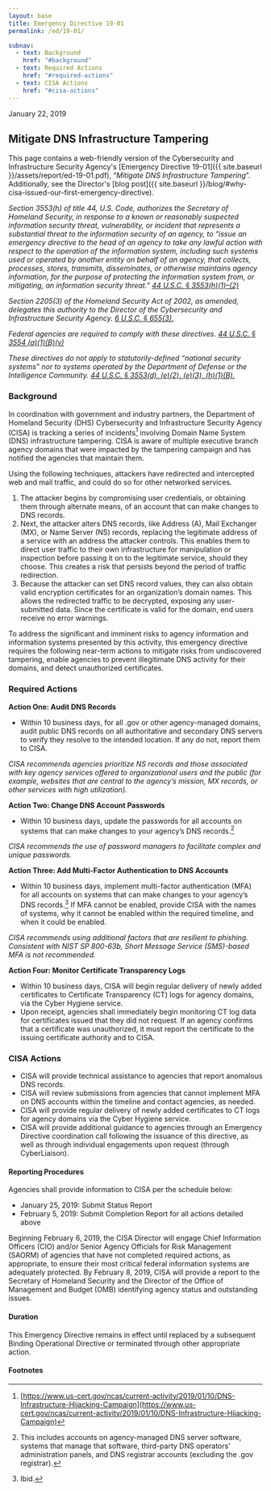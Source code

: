 ```yaml
---
layout: base
title: Emergency Directive 19-01
permalink: /ed/19-01/

subnav:
  - text: Background
    href: "#background"
  - text: Required Actions
    href: "#required-actions"
  - text: CISA Actions
    href: "#cisa-actions"
---
```

January 22, 2019
## Mitigate DNS Infrastructure Tampering

This page contains a web-friendly version of the Cybersecurity and Infrastructure Security Agency's [Emergency Directive 19-01]({{ site.baseurl }}/assets/report/ed-19-01.pdf), “_Mitigate DNS Infrastructure Tampering_”. Additionally, see the Director's [blog post]({{ site.baseurl }}/blog/#why-cisa-issued-our-first-emergency-directive).

*Section 3553(h) of title 44, U.S. Code, authorizes the Secretary of Homeland Security, in response to a known or reasonably suspected information security threat, vulnerability, or incident that represents a substantial threat to the information security of an agency, to “issue an emergency directive to the head of an agency to take any lawful action with respect to the operation of the information system, including such systems used or operated by another entity on behalf of an agency, that collects, processes, stores, transmits, disseminates, or otherwise maintains agency information, for the purpose of protecting the information system from, or mitigating, an information security threat.” [44 U.S.C. § 3553(h)(1)–(2)](http://uscode.house.gov/view.xhtml?req=(title:44%20section:3553%20edition:prelim)%20OR%20(granuleid:USC-prelim-title44-section3553)&f=treesort&edition=prelim&num=0&jumpTo=true)*

*Section 2205(3) of the Homeland Security Act of 2002, as amended, delegates this authority to the Director of the Cybersecurity and Infrastructure Security Agency. [6 U.S.C. § 655(3).](http://uscode.house.gov/view.xhtml?req=(title:6%20section:655%20edition:prelim)%20OR%20(granuleid:USC-prelim-title6-section655)&f=treesort&edition=prelim&num=0&jumpTo=true)*

*Federal agencies are required to comply with these directives. [44 U.S.C. § 3554 (a)(1)(B)(v)](http://uscode.house.gov/view.xhtml?req=(title:44%20section:3554%20edition:prelim)%20OR%20(granuleid:USC-prelim-title44-section3554)&f=treesort&edition=prelim&num=0&jumpTo=true)*

*These directives do not apply to statutorily-defined “national security systems” nor to systems operated by the Department of Defense or the Intelligence Community. [44 U.S.C. § 3553(d), (e)(2), (e)(3), (h)(1)(B).](http://uscode.house.gov/view.xhtml?req=(title:44%20section:3553%20edition:prelim)%20OR%20(granuleid:USC-prelim-title44-section3553)&f=treesort&edition=prelim&num=0&jumpTo=true)*

### Background

In coordination with government and industry partners, the Department of Homeland Security (DHS) Cybersecurity and Infrastructure Security Agency (CISA) is tracking a series of incidents[^1]  involving Domain Name System (DNS) infrastructure tampering. CISA is aware of multiple executive branch agency domains that were impacted by the tampering campaign and has notified the agencies that maintain them.

Using the following techniques, attackers have redirected and intercepted web and mail traffic, and could do so for other networked services.

1.  The attacker begins by compromising user credentials, or obtaining them through alternate means, of an account that can make changes to DNS records.
2.	Next, the attacker alters DNS records, like Address (A), Mail Exchanger (MX), or Name Server (NS) records, replacing the legitimate address of a service with an address the attacker controls. This enables them to direct user traffic to their own infrastructure for manipulation or inspection before passing it on to the legitimate service, should they choose. This creates a risk that persists beyond the period of traffic redirection.
3.	Because the attacker can set DNS record values, they can also obtain valid encryption certificates for an organization’s domain names. This allows the redirected traffic to be decrypted, exposing any user-submitted data. Since the certificate is valid for the domain, end users receive no error warnings.

To address the significant and imminent risks to agency information and information systems presented by this activity, this emergency directive requires the following near-term actions to mitigate risks from undiscovered tampering, enable agencies to prevent illegitimate DNS activity for their domains, and detect unauthorized certificates.

### Required Actions

**Action One: Audit DNS Records**

* Within 10 business days, for all .gov or other agency-managed domains, audit public DNS records on all authoritative and secondary DNS servers to verify they resolve to the intended location. If any do not, report them to CISA.

*CISA recommends agencies prioritize NS records and those associated with key agency services offered to organizational users and the public (for example, websites that are central to the agency’s mission, MX records, or other services with high utilization).*

**Action Two: Change DNS Account Passwords**

* Within 10 business days, update the passwords for all accounts on systems that can make changes to your agency’s DNS records.[^2]

*CISA recommends the use of password managers to facilitate complex and unique passwords.*

**Action Three: Add Multi-Factor Authentication to DNS Accounts**

* Within 10 business days, implement multi-factor authentication (MFA) for all accounts on systems that can make changes to your agency’s DNS records.[^3] If MFA cannot be enabled, provide CISA with the names of systems, why it cannot be enabled within the required timeline, and when it could be enabled.

*CISA recommends using additional factors that are resilient to phishing. Consistent with NIST SP 800-63b, Short Message Service (SMS)-based MFA is not recommended.*

**Action Four: Monitor Certificate Transparency Logs**

* Within 10 business days, CISA will begin regular delivery of newly added certificates to Certificate Transparency (CT) logs for agency domains, via the Cyber Hygiene service.
* Upon receipt, agencies shall immediately begin monitoring CT log data for certificates issued that they did not request. If an agency confirms that a certificate was unauthorized, it must report the certificate to the issuing certificate authority and to CISA.

### CISA Actions
* CISA will provide technical assistance to agencies that report anomalous DNS records.
* CISA will review submissions from agencies that cannot implement MFA on DNS accounts within the timeline and contact agencies, as needed.
* CISA will provide regular delivery of newly added certificates to CT logs for agency domains via the Cyber Hygiene service.
* CISA will provide additional guidance to agencies through an Emergency Directive coordination call following the issuance of this directive, as well as through individual engagements upon request (through CyberLiaison).

#### Reporting Procedures
Agencies shall provide information to CISA per the schedule below:
* January 25, 2019: Submit Status Report
* February 5, 2019: Submit Completion Report for all actions detailed above

Beginning February 6, 2019, the CISA Director will engage Chief Information Officers (CIO) and/or Senior Agency Officials for Risk Management (SAORM) of agencies that have not completed required actions, as appropriate, to ensure their most critical federal information systems are adequately protected. By February 8, 2019, CISA will provide a report to the Secretary of Homeland Security and the Director of the Office of Management and Budget (OMB) identifying agency status and outstanding issues.

#### Duration
This Emergency Directive remains in effect until replaced by a subsequent Binding Operational Directive or terminated through other appropriate action.

#### Footnotes

[^1]: [https://www.us-cert.gov/ncas/current-activity/2019/01/10/DNS-Infrastructure-Hijacking-Campaign](https://www.us-cert.gov/ncas/current-activity/2019/01/10/DNS-Infrastructure-Hijacking-Campaign)
[^2]: This includes accounts on agency-managed DNS server software, systems that manage that software, third-party DNS operators’ administration panels, and DNS registrar accounts (excluding the .gov registrar).
[^3]: Ibid.
